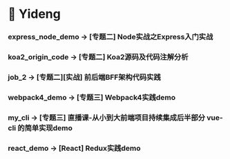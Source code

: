 # 🍃 Yideng 

###  express_node_demo -> [专题二] Node实战之Express入门实战
###  koa2_origin_code -> [专题二] Koa2源码及代码注解分析
###  job_2 -> [专题二][实战] 前后端BFF架构代码实践
###  webpack4_demo -> [专题三] Webpack4实践demo
###  my_cli -> [专题三] 直播课-从小到大前端项目持续集成后半部分 vue-cli 的简单实现demo
###  react_demo -> [React] Redux实践demo
